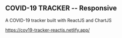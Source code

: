 ## COVID-19 TRACKER -- Responsive
A COVID-19 tracker built with ReactJS and ChartJS

https://cov19-tracker-reactjs.netlify.app/
</br>
